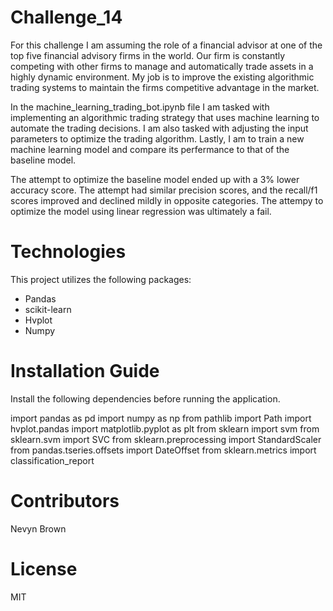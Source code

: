 # Challenge_14

For this challenge I am assuming the role of a financial advisor at one of the top five financial advisory firms in the world. Our firm is constantly competing with other firms to manage and automatically trade assets in a highly dynamic environment. My job is to improve the existing algorithmic trading systems to maintain the firms competitive advantage in the market.

In the machine_learning_trading_bot.ipynb file I am tasked with implementing an algorithmic trading strategy that uses machine learning to automate the trading decisions. I am also tasked with adjusting the input parameters to optimize the trading algorithm. Lastly, I am to train a new machine learning model and compare its perfermance to that of the baseline model.

The attempt to optimize the baseline model ended up with a 3% lower accuracy score. The attempt had similar precision scores, and the recall/f1 scores improved and declined mildly in opposite categories. The attempy to optimize the model using linear regression was ultimately a fail.

# Technologies

This project utilizes the following packages:

- Pandas 
- scikit-learn
- Hvplot 
- Numpy

# Installation Guide

Install the following dependencies before running the application.

import pandas as pd
import numpy as np
from pathlib import Path
import hvplot.pandas
import matplotlib.pyplot as plt
from sklearn import svm
from sklearn.svm import SVC
from sklearn.preprocessing import StandardScaler
from pandas.tseries.offsets import DateOffset
from sklearn.metrics import classification_report

# Contributors

Nevyn Brown

# License

MIT

